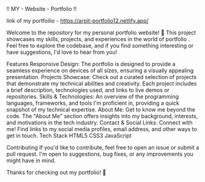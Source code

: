 !! MY - Website - Portfolio !!

link of my portfoilio - https://arpit-portfolio12.netlify.app/

Welcome to the repository for my personal portfolio website! 🚀 This project showcases my skills, projects, and experiences in the world of portfolio . Feel free to explore the codebase, and if you find something interesting or have suggestions, I'd love to hear from you!

Features
Responsive Design: The portfolio is designed to provide a seamless experience on devices of all sizes, ensuring a visually appealing presentation.
Projects Showcase: Check out a curated selection of projects that demonstrate my technical abilities and creativity. Each project includes a brief description, technologies used, and links to live demos or repositories.
Skills & Technologies: An overview of the programming languages, frameworks, and tools I'm proficient in, providing a quick snapshot of my technical expertise.
About Me: Get to know me beyond the code. The "About Me" section offers insights into my background, interests, and motivations in the tech industry.
Contact & Social Links: Connect with me! Find links to my social media profiles, email address, and other ways to get in touch.
Tech Stack
HTML5
CSS3 
JavaScript 

Contributing
If you'd like to contribute, feel free to open an issue or submit a pull request. I'm open to suggestions, bug fixes, or any improvements you might have in mind.


Thanks for checking out my portfolio! 🌟





